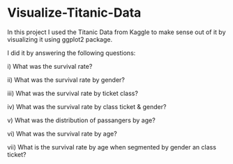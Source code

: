 # Visualize-Titanic-Data 
In this project I used the Titanic Data from Kaggle to make sense out of it by visualizing it using ggplot2 package.

I did it by answering the following questions:

 i) What was the survival rate?
 
 ii) What was the survival rate by gender?
 
 iii) What was the survival rate by ticket class?
 
 iv) What was the survival rate by  class ticket & gender?
 
 v) What was the distribution of passangers by age?
 
 vi) What was the survival rate by age?
 
 vii) What is the survival rate by age when segmented by gender an class ticket?
